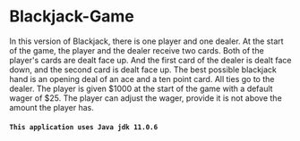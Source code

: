 # Blackjack-Game
In this version of Blackjack, there is one player and one dealer.  At the start of the game, the player and the dealer receive two cards.  Both of the player's cards are dealt face up.  And the first card of the dealer is dealt face down, and the second card is dealt face up.  The best possible blackjack hand is an opening deal of an ace and a ten point card.  All ties go to the dealer.  The player is given $1000 at the start of the game with a default wager of $25.  The player can adjust the wager, provide it is not above the amount the player has.
#### `This application uses Java jdk 11.0.6`


